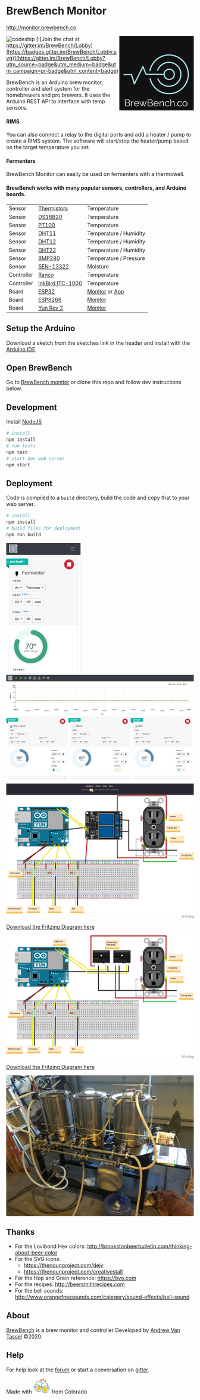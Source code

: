 # BrewBench Monitor

http://monitor.brewbench.co

<img src="src/assets/img/brewbench-logo20.png?raw=true" width="200" alt="BrewBench logo" title="BrewBench" align="right" />

![codeship](https://codeship.com/projects/8b6f3bc0-b4fd-0134-65d1-5ed8b845772e/status?branch=master)
[![Join the chat at https://gitter.im/BrewBench/Lobby](https://badges.gitter.im/BrewBench/Lobby.svg)](https://gitter.im/BrewBench/Lobby?utm_source=badge&utm_medium=badge&utm_campaign=pr-badge&utm_content=badge)

BrewBench is an Arduino brew monitor, controller and alert system for the homebrewers and pro brewers.  It uses the Arduino REST API to interface with temp sensors.

#### RIMS
You can also connect a relay to the digital ports and add a heater / pump to create a RIMS system.  The software will start/stop the heater/pump based on the target temperature you set.

#### Fermenters
BrewBench Monitor can easily be used on fermenters with a thermowell.

#### BrewBench works with many popular sensors, controllers, and Arduino boards.

| | | |
| ------ | ------ | ------ |
| Sensor | [Thermistors](https://smile.amazon.com/gp/product/B01MZ6Y336/) | Temperature |
| Sensor | [DS18B20](https://smile.amazon.com/gp/product/B00KUNKR3M/) | Temperature |
| Sensor | [PT100](https://smile.amazon.com/gp/product/B00M3SXI0Q/) | Temperature |
| Sensor | [DHT11](https://smile.amazon.com/gp/product/B01DKC2GQ0/) | Temperature / Humidity |
| Sensor | [DHT12](https://smile.amazon.com/gp/product/B089W74DT1/) | Temperature / Humidity |
| Sensor | [DHT22](https://smile.amazon.com/gp/product/B0795F19W6/) | Temperature / Humidity |
| Sensor | [BMP280](https://www.adafruit.com/product/2651) | Temperature / Pressure |
| Sensor | [SEN-13322](https://www.sparkfun.com/products/13322) | Moisture |
| Controller | [Ranco](https://smile.amazon.com/RANCO-ETC-111000-Digital-Temperature-Control/dp/B0015NV5BE/) | Temperature |
| Controller| [InkBird ITC-1000](https://smile.amazon.com/Inkbird-All-Purpose-Temperature-Controller-ITC-1000/dp/B00OXPE8U6/) | Temperature |
| Board | [ESP32](https://smile.amazon.com/HiLetgo-ESP-WROOM-32-Development-Microcontroller-Integrated/dp/B0718T232Z/) | [Monitor](http://monitor.brewbench.co) or [App](https://www.sensoroverlord.com) |
| Board | [ESP8266](https://smile.amazon.com/HiLetgo-Internet-Development-Wireless-Micropython/dp/B010O1G1ES/) | [Monitor](http://monitor.brewbench.co) |
| Board | [Yun Rev 2](https://store.arduino.cc/usa/arduino-yun-rev-2) | [Monitor](http://monitor.brewbench.co) |


## Setup the Arduino

Download a sketch from the sketches link in the header and install with the [Arduino IDE](https://www.arduino.cc/en/Main/Software).

## Open BrewBench

Go to [BrewBench monitor](http://monitor.brewbench.co) or clone this repo and follow dev instructions below.

## Development

Install [NodeJS](https://nodejs.org)

```sh
# install
npm install
# run tests
npm test
# start dev web server
npm start
```

## Deployment

Code is compiled to a `build` directory, build the code and copy that to your web server.

```sh
# install
npm install
# build files for deployment
npm run build
```

<img src="src/assets/img/screenshot-fermenter.png?raw=true" alt="BrewBench fermenter" align="center" width="200" />

<img src="src/assets/img/screenshot-desktop.png?raw=true" alt="BrewBench screenshot" align="center" />

<img src="src/assets/img/BrewBench-wiring-diagram.png?raw=true" alt="BrewBench Wiring Diagram" align="center" />

[Download the Fritzing Diagram here](src/assets/BrewBench-wiring-diagram.fzz)

<img src="src/assets/img/BrewBench-wiring-diagram-SSR.png?raw=true" alt="BrewBench Wiring Diagram" align="center" />

[Download the Fritzing Diagram here](src/assets/BrewBench-wiring-diagram-SSR.fzz)

<img src="src/assets/img/brewbench-wiredup.jpg?raw=true" alt="BrewBench wired up" align="center" />

## Thanks

* For the Lovibond Hex colors: http://brookstonbeerbulletin.com/thinking-about-beer-color
* For the SVG icons:
  * https://thenounproject.com/dejv
  * https://thenounproject.com/creativestall
* For the Hop and Grain reference: https://byo.com
* For the recipes: http://beersmithrecipes.com
* For the bell sounds: http://www.orangefreesounds.com/category/sound-effects/bell-sound

## About

[BrewBench](https://brewbench.co) is a brew monitor and controller Developed by [Andrew Van Tassel](https://www.andrewvantassel.com) &copy;2020.  

## Help

For help look at the [forum](https://forum.brewbench.co) or start a conversation on [gitter](https://gitter.im/BrewBench/Lobby).

Made with <img src="src/assets/img/beer.png" width="45"> from Colorado
